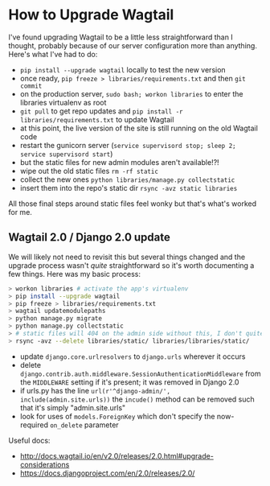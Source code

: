 # How to Upgrade Wagtail

I've found upgrading Wagtail to be a little less straightforward than I thought, probably because of our server configuration more than anything. Here's what I've had to do:

- `pip install --upgrade wagtail` locally to test the new version
- once ready, `pip freeze > libraries/requirements.txt` and then `git commit`
- on the production server, `sudo bash; workon libraries` to enter the libraries virtualenv as root
- `git pull` to get repo updates and `pip install -r libraries/requirements.txt` to update Wagtail
- at this point, the live version of the site is still running on the old Wagtail code
- restart the gunicorn server (`service supervisord stop; sleep 2; service supervisord start`)
- but the static files for new admin modules aren't available!?!
- wipe out the old static files `rm -rf static`
- collect the new ones `python libraries/manage.py collectstatic`
- insert them into the repo's static dir `rsync -avz static libraries`

All those final steps around static files feel wonky but that's what's worked for me.

## Wagtail 2.0 / Django 2.0 update

We will likely not need to revisit this but several things changed and the upgrade process wasn't _quite_ straightforward so it's worth documenting a few things. Here was my basic process:

```sh
> workon libraries # activate the app's virtualenv
> pip install --upgrade wagtail
> pip freeze > libraries/requirements.txt
> wagtail updatemodulepaths
> python manage.py migrate
> python manage.py collectstatic
> # static files will 404 on the admin side without this, I don't quite understand
> rsync -avz --delete libraries/static/ libraries/libraries/static/
```

- update `django.core.urlresolvers` to `django.urls` wherever it occurs
- delete `django.contrib.auth.middleware.SessionAuthenticationMiddleware` from the `MIDDLEWARE` setting if it's present; it was removed in Django 2.0
- if urls.py has the line `url(r'^django-admin/', include(admin.site.urls))` the `incude()` method can be removed such that it's simply "admin.site.urls"
- look for uses of `models.ForeignKey` which don't specify the now-required `on_delete` parameter

Useful docs:

- http://docs.wagtail.io/en/v2.0/releases/2.0.html#upgrade-considerations
- https://docs.djangoproject.com/en/2.0/releases/2.0/
